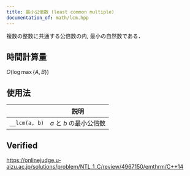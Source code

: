 ```yaml
---
title: 最小公倍数 (least common multiple)
documentation_of: math/lcm.hpp
---
```


複数の整数に共通する公倍数の内, 最小の自然数である．


## 時間計算量

$O(\log{\max \lbrace A, B \rbrace})$


## 使用法

||説明|
|:--:|:--:|
|`__lcm(a, b)`|$a$ と $b$ の最小公倍数|


## Verified

https://onlinejudge.u-aizu.ac.jp/solutions/problem/NTL_1_C/review/4967150/emthrm/C++14
